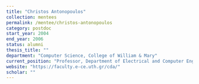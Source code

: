 ```yaml
---
title: "Christos Antonopoulos"
collection: mentees
permalink: /mentee/christos-antonopoulos
category: postdoc
start_year: 2004
end_year: 2006
status: alumni
thesis_title: ""
department: "Computer Science, College of William & Mary"
current_position: "Professor, Department of Electrical and Computer Engineering, University of Thessaly"  # You can fill this from LinkedIn
website: "https://faculty.e-ce.uth.gr/cda/"
scholar: ""
---
```

